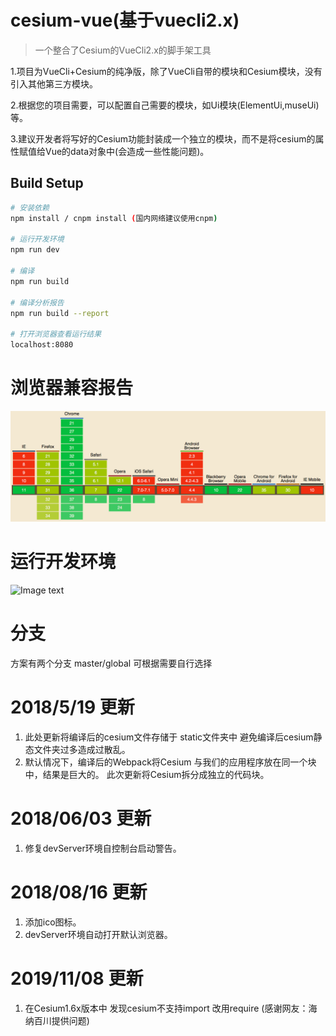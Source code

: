 # cesium-vue(基于vuecli2.x)

> 一个整合了Cesium的VueCli2.x的脚手架工具

1.项目为VueCli+Cesium的纯净版，除了VueCli自带的模块和Cesium模块，没有引入其他第三方模块。

2.根据您的项目需要，可以配置自己需要的模块，如Ui模块(ElementUi,museUi)等。

3.建议开发者将写好的Cesium功能封装成一个独立的模块，而不是将cesium的属性赋值给Vue的data对象中(会造成一些性能问题)。 

## Build Setup

``` bash
# 安装依赖
npm install / cnpm install (国内网络建议使用cnpm)

# 运行开发环境
npm run dev

# 编译
npm run build

# 编译分析报告
npm run build --report

# 打开浏览器查看运行结果
localhost:8080
```

# 浏览器兼容报告
![Image text](https://raw.githubusercontent.com/ShareQiu1994/img-folder/master/webGL.png) 

# 运行开发环境
![Image text](https://raw.githubusercontent.com/ShareQiu1994/img-folder/master/dev.gif)

# 分支
方案有两个分支 master/global 可根据需要自行选择     

# 2018/5/19 更新
1. 此处更新将编译后的cesium文件存储于 static文件夹中 避免编译后cesium静态文件夹过多造成过散乱。
2. 默认情况下，编译后的Webpack将Cesium 与我们的应用程序放在同一个块中，结果是巨大的。 此次更新将Cesium拆分成独立的代码块。 

# 2018/06/03 更新
1. 修复devServer环境自控制台启动警告。

# 2018/08/16 更新
1. 添加ico图标。
2. devServer环境自动打开默认浏览器。 

# 2019/11/08 更新
1. 在Cesium1.6x版本中 发现cesium不支持import 改用require (感谢网友：海纳百川提供问题)
